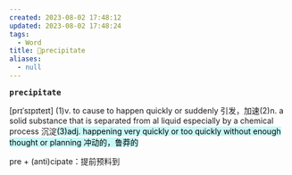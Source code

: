 ```yaml
---
created: 2023-08-02 17:48:12
updated: 2023-08-02 17:48:24
tags:
  - Word
title: 📖precipitate
aliases:
  - null
---
```


<pre><strong>precipitate</strong></pre>
[prɪˈsɪpɪteɪt]
(1)v. to cause to happen quickly or suddenly 引发，加速(2)n. a solid substance that is separated from al liquid especially by a chemical process 沉淀<mark style="background: #ABF7F7A6;">(3)adj. happening very quickly or too quickly without enough thought or planning 冲动的，鲁莽的</mark>

pre + (anti)cipate：提前预料到
